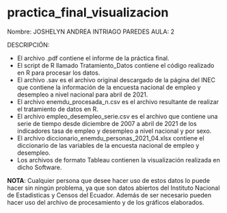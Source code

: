 # practica_final_visualizacion
Nombre: JOSHELYN ANDREA INTRIAGO PAREDES
AULA: 2 

DESCRIPCIÓN: 
* El archivo .pdf contiene el informe de la práctica final. 
* El script de R llamado Tratamiento_Datos contiene el código realizado en R para procesar los datos. 
* El archivo .sav es el archivo original descargado de la página del INEC que contiene la información de la encuesta nacional de empleo y desempleo a nivel nacional para abril de 2021. 
* El archivo enemdu_procesada_n.csv es el archivo resultante de realizar el tratamiento de datos en R. 
* El archivo empleo_desempleo_serie.csv es el archivo que contiene una serie de tiempo desde diciembre de 2007 a abril de 2021 de los  indicadores tasa de empleo y desempleo a nivel nacional y por sexo.
* El archivo diccionario_enemdu_personas_2021_04.xlsx contiene el diccionario de las variables de la encuesta nacional de empleo y desempleo. 
* Los archivos de formato Tableau contienen la visualización realizada en dicho Software.

**NOTA**: Cualquier persona que desee hacer uso de estos datos lo puede hacer sin ningún problema, ya que son datos abiertos del Instituto Nacional de Estadisticas y Censos del Ecuador. Además de ser necesario pueden hacer uso del archivo de procesamiento y de  los gráficos elaborados. 
